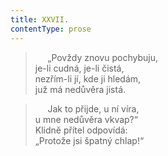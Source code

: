 ```yaml
---
title: XXVII.
contentType: prose
---
```


>      „Povždy znovu pochybuju,  
> je-li cudná, je-li čistá,  
> nezřím-li jí, kde ji hledám,  
> juž má nedůvěra jistá.

>      Jak to přijde, u ní víra,  
> u mne nedůvěra vkvap?“  
> Klidně přítel odpovídá:  
> „Protože jsi špatný chlap!“
